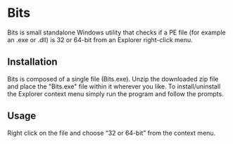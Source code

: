 # Bits

Bits is small standalone Windows utility that checks if a PE file (for example an .exe or .dll)
is 32 or 64-bit from an Explorer right-click menu.

## Installation
  Bits is composed of a single file (Bits.exe). Unzip the downloaded zip file and place the "Bits.exe"
  file within it wherever you like. To install/uninstall the Explorer context menu simply run the
  program and follow the prompts.

## Usage
  Right click on the file and choose “32 or 64-bit” from the context menu.
